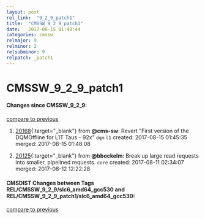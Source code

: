 ```yaml
---
layout: post
rel_link:  "9_2_9_patch1"
title:  "CMSSW_9_2_9_patch1"
date:   2017-08-15 01:48:44
categories: cmssw
relmajor: 9
relminor: 2
relsubminor: 9
relpatch: _patch1
---
```


# CMSSW_9_2_9_patch1
#### Changes since CMSSW_9_2_9:
[compare to previous](https://github.com/cms-sw/cmssw/compare/CMSSW_9_2_9...CMSSW_9_2_9_patch1)



1. [20168](http://github.com/cms-sw/cmssw/pull/20168){:target="_blank"}  from **@cms-sw**: Revert "First version of the DQMOffline for L1T Taus - 92x" `dqm`  `l1`  created: 2017-08-15 01:45:35 merged: 2017-08-15 01:48:08

2. [20125](http://github.com/cms-sw/cmssw/pull/20125){:target="_blank"}  from **@bbockelm**: Break up large read requests into smaller, pipelined requests. `core`  created: 2017-08-11 02:34:07 merged: 2017-08-12 12:22:28

#### CMSDIST Changes between Tags REL/CMSSW_9_2_9/slc6_amd64_gcc530 and REL/CMSSW_9_2_9_patch1/slc6_amd64_gcc530:
[compare to previous](https://github.com/cms-sw/cmsdist/compare/REL/CMSSW_9_2_9/slc6_amd64_gcc530...REL/CMSSW_9_2_9_patch1/slc6_amd64_gcc530)


